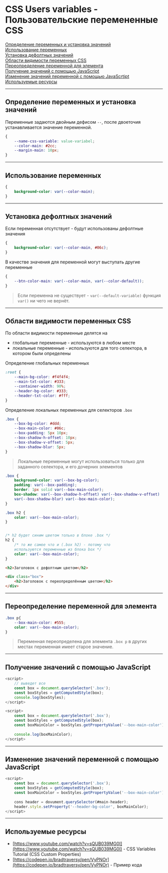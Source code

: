 # CSS Users variables - Пользовательские перемененные CSS

[Определение переменных и установка значений](#variable-init)  
[Использование переменных](#using-variables)  
[Установка дефолтных значений](#set-default-value)  
[Области видимости переменных CSS](#variable-scopes)  
[Переопределение переменной для элемента](#update-value-variable)  
[Получение значений с помощью JavaScript](#get-value-variable-js)  
[Изменение значений переменной с помощью JavaScrtipt](#update-value-variable-js)  
[Используемые ресурсы](#resources)  

---
<a name="variable-init"><h2>Определение переменных и установка значений</h2></a>

Переменные задаются двойным дефисом `--`, после двоеточия устанавливается значение переменной.

```css
{
    --name-css-variable: value-variabel;
    --color-main: #2cc;
    --margin-main: 10px;
}
```

---
<a name="using-variables"><h2>Использование переменных</h2></a>

```css
{
    background-color: var(--color-main);
}
```

---
<a name="set-default-value"><h2>Установка дефолтных значений</h2></a>

Если переменная отсутствует - будут использованы дефолтные значения

```css
{
    background-color: var(--color-main, #06c);
}
```

В качестве значения для переменной могут выступать другие переменные

```css
{
    --btn-color-main: var(--color-main, var(--color-default));
}
```

>Если переменна не существует - `var(--default-variable)` функция `var()` ни чего не вернёт.

---
<a name="variable-scopes"><h2>Области видимости переменных CSS</h2></a>

По области видимости переменные делятся на
- глобальные переменные - используются в любом месте
- локальные переменные - используются для того селектора, в котором были определены

Определение глобальных переменных
```css
:root {
    --main-bg-color: #f4f4f4;
    --main-txt-color: #333;
    --container-width: 90%;
    --header-bg-color: #333;
    --header-txt-color: #fff;
}
```

Определение локальных переменных для селекторов `.box`
```css
.box {
    --box-bg-color: #ddd;
    --box-main-color: #06c;
    --box-padding: 5px 10px;
    --box-shadow-h-offset: 10px;
    --box-shadow-v-offset: 5px;
    --box-shadow-blur: 5px;
}
```

>Локальные переменные могут использоваться только для заданного селектора, и его дочерних элементов

```css
.box {
    background-color: var(--box-bg-color);
    padding: var(--box-padding);
    border: 1px solid var(--box-main-color);
    box-shadow: var(--box-shadow-h-offset) var(--box-shadow-v-offset)
    var(--box-shadow-blur) var(--box-main-color);
}

.box h2 {
    color: var(--box-main-color);
}


/* h2 будет синим цветом только в блоке .box */
h2 {
    /* то же самое что и (.box h2) - потому что 
    используются переменные из блока box */
    color: var(--box-main-color); 
}
```

```html
<h2>Заголовок с дефолтным цветом</h2>

<div class="box">
    <h2>Заголовок с переопределённым цветом</h2>
</div>
```

---
<a name="update-value-variable"><h2>Переопределение переменной для элемента</h2></a>

```css
.box p{
    --box-main-color: #555;
    color: var(--box-main-color);
}
```

>Переменная переопределена для элемента `.box p` в других местах переменная имеет старое значение.

---
<a name="get-value-variable-js"><h2>Получение значений с помощью JavaScript </h2></a>

```javascript
<script>
    // выведет все 
    const box = document.querySelector('.box');
    const boxStyles = getComputedStyle(box);
    console.log(boxStyles);
</script>
```

```javascript
<script>
    const box = document.querySelector('.box');
    const boxStyles = getComputedStyle(box); 
    const boxMainColor = boxStyles.getPropertyValue('--box-main-color');
    
    console.log(boxMainColor);
</script>
```

---
<a name="update-value-variable-js"><h2>Изменение значений переменной с помощью JavaScript</h2></a>

```javascript
<script>
    const box = document.querySelector('.box');
    const boxStyles = getComputedStyle(box); 
    const boxMainColor = boxStyles.getPropertyValue('--box-main-color');
    
    cons header = dovument.querySelector(#main-header);
    header.style.setProperty('--header-bg-color', boxMainColor);
</script>
```

---
<a name="resources"><h2>Используемые ресурсы</h2></a>

- [https://www.youtube.com/watch?v=sQUB039MG0I](https://www.youtube.com/watch?v=sQUB039MG0I) - CSS Variables Tutorial (CSS Custom Properties)
- [https://codepen.io/bradtraversy/pen/VyPNOr](https://codepen.io/bradtraversy/pen/VyPNOr) - Пример кода
